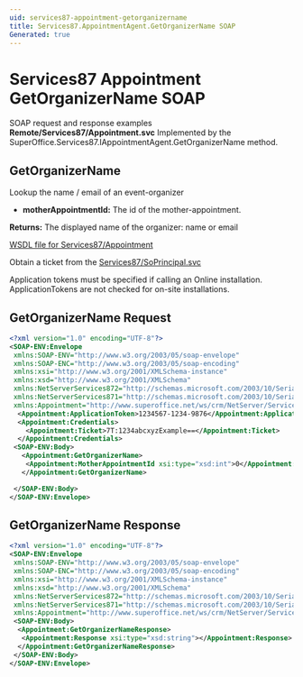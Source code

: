```yaml
---
uid: services87-appointment-getorganizername
title: Services87.AppointmentAgent.GetOrganizerName SOAP
Generated: true
---
```


# Services87 Appointment GetOrganizerName SOAP

SOAP request and response examples **Remote/Services87/Appointment.svc**
Implemented by the <see cref="M:SuperOffice.Services87.IAppointmentAgent.GetOrganizerName">SuperOffice.Services87.IAppointmentAgent.GetOrganizerName</see> method.

## GetOrganizerName

Lookup the name / email of an event-organizer

* **motherAppointmentId:** The id of the mother-appointment.

**Returns:** The displayed name of the organizer: name or email


[WSDL file for Services87/Appointment](../Services87-Appointment.md)

Obtain a ticket from the [Services87/SoPrincipal.svc](../SoPrincipal/index.md)

Application tokens must be specified if calling an Online installation. ApplicationTokens are not checked for on-site installations.

## GetOrganizerName Request

```xml
<?xml version="1.0" encoding="UTF-8"?>
<SOAP-ENV:Envelope
 xmlns:SOAP-ENV="http://www.w3.org/2003/05/soap-envelope"
 xmlns:SOAP-ENC="http://www.w3.org/2003/05/soap-encoding"
 xmlns:xsi="http://www.w3.org/2001/XMLSchema-instance"
 xmlns:xsd="http://www.w3.org/2001/XMLSchema"
 xmlns:NetServerServices872="http://schemas.microsoft.com/2003/10/Serialization/Arrays"
 xmlns:NetServerServices871="http://schemas.microsoft.com/2003/10/Serialization/"
 xmlns:Appointment="http://www.superoffice.net/ws/crm/NetServer/Services87">
  <Appointment:ApplicationToken>1234567-1234-9876</Appointment:ApplicationToken>
  <Appointment:Credentials>
    <Appointment:Ticket>7T:1234abcxyzExample==</Appointment:Ticket>
  </Appointment:Credentials>
 <SOAP-ENV:Body>
   <Appointment:GetOrganizerName>
    <Appointment:MotherAppointmentId xsi:type="xsd:int">0</Appointment:MotherAppointmentId>
   </Appointment:GetOrganizerName>

 </SOAP-ENV:Body>
</SOAP-ENV:Envelope>

```


## GetOrganizerName Response

```xml
<?xml version="1.0" encoding="UTF-8"?>
<SOAP-ENV:Envelope
 xmlns:SOAP-ENV="http://www.w3.org/2003/05/soap-envelope"
 xmlns:SOAP-ENC="http://www.w3.org/2003/05/soap-encoding"
 xmlns:xsi="http://www.w3.org/2001/XMLSchema-instance"
 xmlns:xsd="http://www.w3.org/2001/XMLSchema"
 xmlns:NetServerServices872="http://schemas.microsoft.com/2003/10/Serialization/Arrays"
 xmlns:NetServerServices871="http://schemas.microsoft.com/2003/10/Serialization/"
 xmlns:Appointment="http://www.superoffice.net/ws/crm/NetServer/Services87">
 <SOAP-ENV:Body>
  <Appointment:GetOrganizerNameResponse>
   <Appointment:Response xsi:type="xsd:string"></Appointment:Response>
  </Appointment:GetOrganizerNameResponse>
 </SOAP-ENV:Body>
</SOAP-ENV:Envelope>

```

